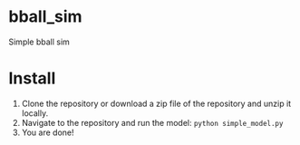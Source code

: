 # bball_sim
Simple bball sim

Install
=======
1. Clone the repository or download a zip file of the repository and unzip it locally.
2. Navigate to the repository and run the model: ```python simple_model.py```
3. You are done!
